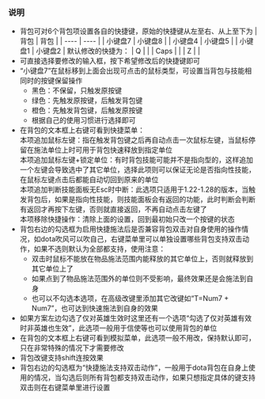 ### 说明
* 背包可对6个背包项设置各自的快捷键，原始的快捷键从左至右、从上至下为
|  背包   | 背包  |
|  ----  | ----  |
| 小键盘7  | 小键盘8 |
| 小键盘4  | 小键盘5 |
| 小键盘1  | 小键盘2 |
默认修改的快捷为：
| Q  |   |
| Caps  |   |
| Z  |   |
* 可直接选择要修改的输入框，按下希望修改后的快捷键即可
* “小键盘7”在鼠标移到上面会出现可点击的鼠标类型，可设置当背包与技能相同时的按键保留操作  
  + 黑色：不保留，只触发原按键  
  + 绿色：先触发原按键，后触发背包键  
  + 橙色：先触发背包键，后触发原按键  
  + 根据自己的使用习惯进行选择即可
* 在背包的文本框上右键可看到快捷菜单：  
  本项追加鼠标左键：指在触发背包键之后再自动点击一次鼠标左键，当鼠标停留在施法单位上时可用于背包快速释放到指定单位  
  本项追加鼠标左键+锁定单位：有时背包技能可能并不是指向型的，这样追加一个左键会导致选中了其它单位，选择此项则可以保证无论是否指向性技能，在鼠标左键点击后都能自动切回到原来的单位  
  本项追加判断技能面板无Esc时中断：此选项只适用于1.22-1.28的版本，当触发背包后，如果是指向性技能，则技能面板会有返回的功能，此时判断会判断有返回才再按下左键，否则就直接返回，不再自动点击左键了  
  本项移除快捷操作：清除上面的设置，回到最初始只改一个按键的状态
* 背包右边的勾选框为启用快捷施法后是否兼容背包双击对自身使用的操作情况，如dota吹风可以吹自己，右键菜单里可以单独设置哪些背包支持双击动作，如果不选则默认为全部都支持，使用注意：
  + 双击时鼠标不能放在物品施法范围内能释放的其它单位上，否则就释放到其它单位上了
  + 如果点到了物品施法范围外的单位则不受影响，最终效果还是会施法到自身
  + 也可以不勾选本选项，在高级改键里添加其它改键如“T=Num7 + Num7”，也可达到快速施法到自身的效果
* 如果方案左边勾选了仅对英雄生效时这里还有一个选项“勾选了仅对英雄有效时非英雄也生效”，此选项一般用于信使等也可以使用背包的单位
* 在背包的文本框上右键可看到模拟菜单，此选项一般不用改，保持默认即可，只在非常特殊的情况下才需要修改
* 背包改键支持shift连按效果
* 背包右边的勾选框为“快捷施法支持双击动作”，一般用于dota背包在自身上使用的情况，当勾选后则所有背包都支持双击动作，如果只想指定具体的键支持双击则在右键菜单里进行设置